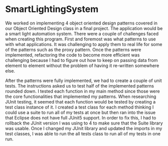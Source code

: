 # SmartLightingSystem
We worked on implementing 4 object oriented design patterns covered in our Object Oriented Design class in a final project. The application would be a smart light automation system. There were a couple of challenges faced when creating this program. First and foremost was what patterns to use with what applications. It was challenging to apply them to real life for some of the patterns such as the proxy pattern. Once the patterns were implemented, refactoring the code to become more efficient was challenging because I had to figure out how to keep on passing data from element to element without the problem of having it re-written somewhere else.

After the patterns were fully implemented, we had to create a couple of unit tests. The instructions asked us to test half of the implemented patterns rounded down. I tested each function in my main method since those were the core functionalities that implemented my patterns. When researching JUnit testing, it seemed that each function would be tested by creating a test class instance of it. I created a test class for each method thinking I could use a suite to run all of my tests at once but then ran into the issue that Eclipse does not have full JUnit5 support. In order to fix this, I had to rollback the JUnit version I was using to 4 to make sure that the Suite library was usable. Once I changed my JUnit library and updated the imports in my test classes, I was able to run the all tests class to run all of my tests in one run.

